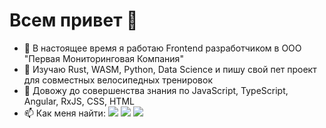 # Всем привет 👋
- 🔭 В настоящее время я работаю Frontend разработчиком в ООО "Первая Мониторинговая Компания"
- 🌱 Изучаю Rust, WASM, Python, Data Science и пишу свой пет проект для совместных велосипедных тренировок
- 💪 Довожу до совершенства знания по JavaScript, TypeScript, Angular, RxJS, CSS, HTML
- 📫 Как меня найти:
<a target="_blank" href="https://t.me/avkoltovich"><img src="https://img.shields.io/badge/Telegram-000000?style=plastic&logo=Telegram&labelColor=black"/></a>
<a target="_blank" href="mailto:avkoltovich@gmail.com"><img src="https://img.shields.io/badge/Gmail-000000?style=plastic&logo=Gmail&labelColor=black"/></a>
<a target="_blank" href="https://www.codewars.com/users/avkoltovich"><img src="https://www.codewars.com/users/avkoltovich/badges/micro"/></a><br>

<!--
**avkoltovich/avkoltovich** is a ✨ _special_ ✨ repository because its `README.md` (this file) appears on your GitHub profile.

Here are some ideas to get you started:

- 🔭 I’m currently working on ...
- 🌱 I’m currently learning ...
- 👯 I’m looking to collaborate on ...
- 🤔 I’m looking for help with ...
- 💬 Ask me about ...
- 📫 How to reach me: ...
- 😄 Pronouns: ...
- ⚡ Fun fact: ...
-->
